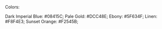 Colors:

Dark Imperial Blue: #08415C;
Pale Gold: #DCC48E;
Ebony: #5F634F;
Linen: #F8F4E3;
Sunset Orange: #F2545B;
